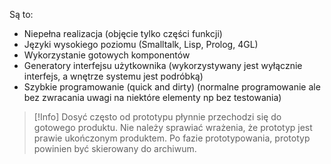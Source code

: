 Są to:
- Niepełna realizacja (objęcie tylko części funkcji)
- Języki wysokiego poziomu (Smalltalk, Lisp, Prolog, 4GL)
- Wykorzystanie gotowych komponentów
- Generatory interfejsu użytkownika (wykorzystywany jest wyłącznie interfejs, a wnętrze systemu jest podróbką)
- Szybkie programowanie (quick and dirty) (normalne programowanie ale bez zwracania uwagi na niektóre elementy np bez testowania)

>[!Info]
>Dosyć często od prototypu płynnie przechodzi się do gotowego produktu. Nie należy sprawiać wrażenia, że prototyp jest prawie ukończonym produktem. Po fazie prototypowania, prototyp powinien być skierowany do archiwum.